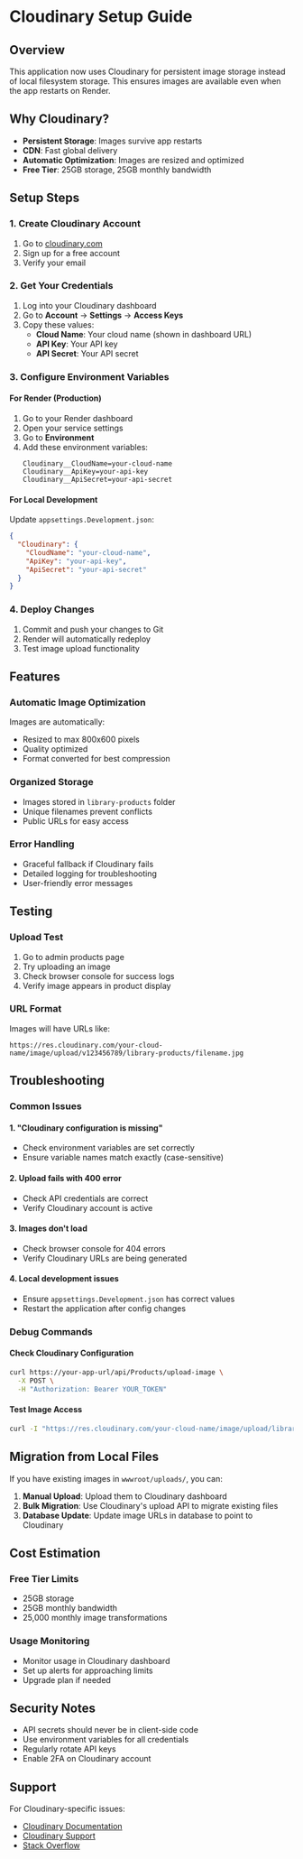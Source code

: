 # Cloudinary Setup Guide

## Overview
This application now uses Cloudinary for persistent image storage instead of local filesystem storage. This ensures images are available even when the app restarts on Render.

## Why Cloudinary?
- **Persistent Storage**: Images survive app restarts
- **CDN**: Fast global delivery
- **Automatic Optimization**: Images are resized and optimized
- **Free Tier**: 25GB storage, 25GB monthly bandwidth

## Setup Steps

### 1. Create Cloudinary Account
1. Go to [cloudinary.com](https://cloudinary.com)
2. Sign up for a free account
3. Verify your email

### 2. Get Your Credentials
1. Log into your Cloudinary dashboard
2. Go to **Account** → **Settings** → **Access Keys**
3. Copy these values:
   - **Cloud Name**: Your cloud name (shown in dashboard URL)
   - **API Key**: Your API key
   - **API Secret**: Your API secret

### 3. Configure Environment Variables

#### For Render (Production)
1. Go to your Render dashboard
2. Open your service settings
3. Go to **Environment**
4. Add these environment variables:
   ```
   Cloudinary__CloudName=your-cloud-name
   Cloudinary__ApiKey=your-api-key
   Cloudinary__ApiSecret=your-api-secret
   ```

#### For Local Development
Update `appsettings.Development.json`:
```json
{
  "Cloudinary": {
    "CloudName": "your-cloud-name",
    "ApiKey": "your-api-key",
    "ApiSecret": "your-api-secret"
  }
}
```

### 4. Deploy Changes
1. Commit and push your changes to Git
2. Render will automatically redeploy
3. Test image upload functionality

## Features

### Automatic Image Optimization
Images are automatically:
- Resized to max 800x600 pixels
- Quality optimized
- Format converted for best compression

### Organized Storage
- Images stored in `library-products` folder
- Unique filenames prevent conflicts
- Public URLs for easy access

### Error Handling
- Graceful fallback if Cloudinary fails
- Detailed logging for troubleshooting
- User-friendly error messages

## Testing

### Upload Test
1. Go to admin products page
2. Try uploading an image
3. Check browser console for success logs
4. Verify image appears in product display

### URL Format
Images will have URLs like:
```
https://res.cloudinary.com/your-cloud-name/image/upload/v123456789/library-products/filename.jpg
```

## Troubleshooting

### Common Issues

#### 1. "Cloudinary configuration is missing"
- Check environment variables are set correctly
- Ensure variable names match exactly (case-sensitive)

#### 2. Upload fails with 400 error
- Check API credentials are correct
- Verify Cloudinary account is active

#### 3. Images don't load
- Check browser console for 404 errors
- Verify Cloudinary URLs are being generated

#### 4. Local development issues
- Ensure `appsettings.Development.json` has correct values
- Restart the application after config changes

### Debug Commands

#### Check Cloudinary Configuration
```bash
curl https://your-app-url/api/Products/upload-image \
  -X POST \
  -H "Authorization: Bearer YOUR_TOKEN"
```

#### Test Image Access
```bash
curl -I "https://res.cloudinary.com/your-cloud-name/image/upload/library-products/test.jpg"
```

## Migration from Local Files

If you have existing images in `wwwroot/uploads/`, you can:

1. **Manual Upload**: Upload them to Cloudinary dashboard
2. **Bulk Migration**: Use Cloudinary's upload API to migrate existing files
3. **Database Update**: Update image URLs in database to point to Cloudinary

## Cost Estimation

### Free Tier Limits
- 25GB storage
- 25GB monthly bandwidth
- 25,000 monthly image transformations

### Usage Monitoring
- Monitor usage in Cloudinary dashboard
- Set up alerts for approaching limits
- Upgrade plan if needed

## Security Notes

- API secrets should never be in client-side code
- Use environment variables for all credentials
- Regularly rotate API keys
- Enable 2FA on Cloudinary account

## Support

For Cloudinary-specific issues:
- [Cloudinary Documentation](https://cloudinary.com/documentation)
- [Cloudinary Support](https://support.cloudinary.com/)
- [Stack Overflow](https://stackoverflow.com/questions/tagged/cloudinary)
